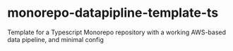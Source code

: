# monorepo-datapipline-template-ts
Template for a Typescript Monorepo repository with a working AWS-based data pipeline, and minimal config
